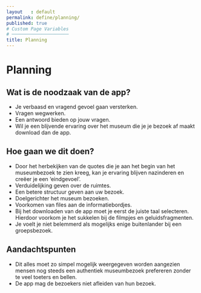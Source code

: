 ```yaml
---
layout   : default
permalink: define/planning/
published: true
# Custom Page Variables
# ─────────────────────
title: Planning
---
```


<div class="container">
   
<h1>Planning</h1>

<h2>Wat is de noodzaak van de app?</h2>
<ul>
<li>Je verbaasd en vragend gevoel gaan versterken.</li>
<li>Vragen wegwerken.</li>
<li>Een antwoord bieden op jouw vragen.</li>
<li>Wil je een blijvende ervaring over het museum die je je bezoek af maakt download dan de app.</li>
</ul>

<h2>Hoe gaan we dit doen?</h2>
<ul>
<li>Door het herbekijken van de quotes die je aan het begin van het museumbezoek te zien kreeg, kan je ervaring blijven nazinderen en creëer je een ‘eindgevoel’.</li>
<li>Verduidelijking geven over de ruimtes.</li>
<li>Een betere structuur geven aan uw bezoek.</li>
<li>Doelgerichter het museum bezoeken.</li>
<li>Voorkomen van files aan de informatiebordjes.</li>
<li>Bij het downloaden van de app moet je eerst de juiste taal selecteren. Hierdoor voorkom je het sukkelen bij de filmpjes en geluidsfragmenten.</li>
<li>Je voelt je niet belemmerd als mogelijks enige buitenlander bij een groepsbezoek.</li>
</ul>

<h2>Aandachtspunten</h2>
<ul>
<li>Dit alles moet zo simpel mogelijk weergegeven worden aangezien mensen nog steeds een authentiek museumbezoek prefereren zonder te veel toeters en bellen.</li>
<li>De app mag de bezoekers niet afleiden van hun bezoek.</li>
</ul>

</div>

